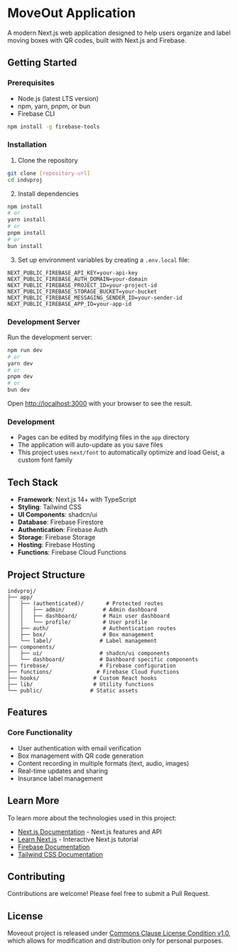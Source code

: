 # MoveOut Application

A modern Next.js web application designed to help users organize and label moving boxes with QR codes, built with Next.js and Firebase.

## Getting Started

### Prerequisites

- Node.js (latest LTS version)
- npm, yarn, pnpm, or bun
- Firebase CLI
```bash
npm install -g firebase-tools
```

### Installation

1. Clone the repository
```bash
git clone [repository-url]
cd indvproj
```

2. Install dependencies
```bash
npm install
# or
yarn install
# or
pnpm install
# or
bun install
```

3. Set up environment variables by creating a `.env.local` file:
```env
NEXT_PUBLIC_FIREBASE_API_KEY=your-api-key
NEXT_PUBLIC_FIREBASE_AUTH_DOMAIN=your-domain
NEXT_PUBLIC_FIREBASE_PROJECT_ID=your-project-id
NEXT_PUBLIC_FIREBASE_STORAGE_BUCKET=your-bucket
NEXT_PUBLIC_FIREBASE_MESSAGING_SENDER_ID=your-sender-id
NEXT_PUBLIC_FIREBASE_APP_ID=your-app-id
```

### Development Server

Run the development server:

```bash
npm run dev
# or
yarn dev
# or
pnpm dev
# or
bun dev
```

Open [http://localhost:3000](http://localhost:3000) with your browser to see the result.

### Development

- Pages can be edited by modifying files in the `app` directory
- The application will auto-update as you save files
- This project uses `next/font` to automatically optimize and load Geist, a custom font family

## Tech Stack

- **Framework**: Next.js 14+ with TypeScript
- **Styling**: Tailwind CSS
- **UI Components**: shadcn/ui
- **Database**: Firebase Firestore
- **Authentication**: Firebase Auth
- **Storage**: Firebase Storage
- **Hosting**: Firebase Hosting
- **Functions**: Firebase Cloud Functions

## Project Structure

```
indvproj/
├── app/
│   ├── (authenticated)/       # Protected routes
│   │   ├── admin/            # Admin dashboard
│   │   ├── dashboard/        # Main user dashboard
│   │   └── profile/          # User profile
│   ├── auth/                 # Authentication routes
│   ├── box/                  # Box management
│   └── label/               # Label management
├── components/
│   ├── ui/                  # shadcn/ui components
│   └── dashboard/           # Dashboard specific components
├── firebase/                # Firebase configuration
├── functions/              # Firebase Cloud Functions
├── hooks/                 # Custom React hooks
├── lib/                   # Utility functions
└── public/               # Static assets
```

## Features

### Core Functionality
- User authentication with email verification
- Box management with QR code generation
- Content recording in multiple formats (text, audio, images)
- Real-time updates and sharing
- Insurance label management

## Learn More

To learn more about the technologies used in this project:

- [Next.js Documentation](https://nextjs.org/docs) - Next.js features and API
- [Learn Next.js](https://nextjs.org/learn) - Interactive Next.js tutorial
- [Firebase Documentation](https://firebase.google.com/docs)
- [Tailwind CSS Documentation](https://tailwindcss.com/docs)


## Contributing

Contributions are welcome! Please feel free to submit a Pull Request.

## License

Moveout project is released under [Commons Clause License Condition v1.0](https://commonsclause.com/), which allows for modification and distribution only for personal purposes.
